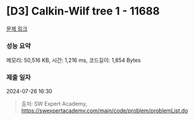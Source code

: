 # [D3] Calkin-Wilf tree 1 - 11688 

[문제 링크](https://swexpertacademy.com/main/code/problem/problemDetail.do?contestProbId=AXgZSOn6ApIDFASW) 

### 성능 요약

메모리: 50,516 KB, 시간: 1,216 ms, 코드길이: 1,854 Bytes

### 제출 일자

2024-07-26 16:30



> 출처: SW Expert Academy, https://swexpertacademy.com/main/code/problem/problemList.do